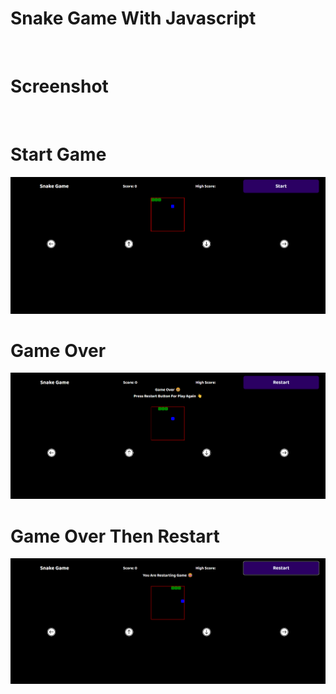 # Snake Game With Javascript
<br>
<h1>Screenshot</h1>
<br>
<h1>Start Game</h1>
<img src="img/1.png" alt="">
<br>
<h1>Game Over</h1>
<img src="img/2.png" alt="">
<br>
<h1>Game Over Then Restart</h1>
<img src="img/3.png" alt="">